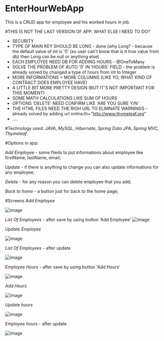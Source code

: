 # EnterHourWebApp
This is a CRUD app for employee and his worked hours in job.

#THIS IS NOT THE LAST VERSION OF APP.
WHAT ELSE I NEED TO DO?
- SECURITY
- TYPE OF MAIN KEY SHOULD BE LONG - done (why Long? - because the default value of int is '0' (so user can't know that is it true value from db) then Long can be null or anything else)
- EACH EMPLOYEE NEED DB FOR ADDING HOURS - @OneToMany 
- SOLVE THE PROBLEM OF AUTO '0' IN 'HOURS' FIELD - the problem is already solved by changed a type of hours from int to Integer
- MORE INFORMATIONS = MORE COLUMNS (LIKE YO, WHAT KIND OF CONTRACT DOES EMPLOYEE HAVE)
- A LITTLE BIT MORE PRETTY DESIGN (BUT IT'S NOT IMPORTANT FOR THIS MOMENT)
- SOME MATH CALCULATIONS LIKE SUM OF HOURS
- OPTIONS 'DELETE' NEED CONFIRM LIKE 'ARE YOU SURE Y/N'
- THE HTML FILES NEED THE RIGH URL TO ELIMNATE WARNINGS - already solved by adding url xmlns:th="http://www.thymeleaf.org"
- ....

#Technology used:
 *JAVA*,
 *MySQL*,
 *Hibernate*,
 *Spring Data JPA*,
 *Spring MVC*,
 *Thymeleaf*.

#Options in app:

  *Add Employee* - some fileds to put informations about employee like firstName, lastName, email;
  
  *Update* - if there is anything to change you can also update informations for any employee;
  
  *Delete* - for any reason you can delete employee that you add; 
  
  *Back to home* - a button just for back to the home page;
  
#Screens
  *Add Employee*
  
![image](https://user-images.githubusercontent.com/80509103/125859105-67e8aba8-da55-4171-8be2-0e4dc7a42d8a.png)

  *List Of Employees* - after save by using button 'Add Employee'
![image](https://user-images.githubusercontent.com/80509103/125859269-47cfa80e-8b04-4899-8ac6-15665e31fe3d.png)

  *Update Employee*
  
 ![image](https://user-images.githubusercontent.com/80509103/125859354-235f25fc-c00d-438a-8873-0eb79fbd88b1.png)

  *List Of Employees* - after update
  
  ![image](https://user-images.githubusercontent.com/80509103/125859608-de824123-b209-4c35-8b9c-2e2b8d2f9d3f.png)

  *Employee Hours* - after save by using button 'Add Hours'
  
  ![image](https://user-images.githubusercontent.com/80509103/125999191-ebf79af0-da46-4dcf-b45d-2b77bf4c3f60.png)
  
  *Add Hours*
  
  ![image](https://user-images.githubusercontent.com/80509103/125999074-29755fc2-80f1-4346-8994-835a7be2f8fb.png)

  *Update hours*
  
  ![image](https://user-images.githubusercontent.com/80509103/125999326-d8c3954e-4df5-454b-b07a-6931c29385a4.png)
  
  *Employee hours* - after update
  
  ![image](https://user-images.githubusercontent.com/80509103/125999715-631bb968-1bf5-453a-b322-3e5cbe28a038.png)

  






